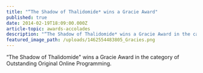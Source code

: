 ```yaml
---
title: "“The Shadow of Thalidomide* wins a Gracie Award"
published: true
date: 2014-02-19T18:09:00.000Z
article-topic: awards-accolades
description: "“The Shadow of Thalidomide* wins a Gracie Award in the category of Outstanding Original Online Programming."
featured_image_path: /uploads/1462554483805_Gracies.png
---
```


“The Shadow of Thalidomide" wins a Gracie Award in the category of Outstanding Original Online Programming.

